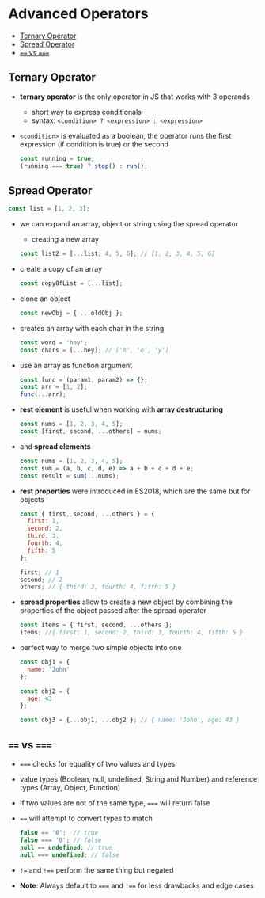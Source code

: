 # Advanced Operators

- [Ternary Operator](#ternary-operator)
- [Spread Operator](#spread-operator)
- [`==` vs `===`](#-vs-)


## Ternary Operator

- **ternary operator** is the only operator in JS that works with 3 operands
  - short way to express conditionals
  - syntax: `<condition> ? <expression> : <expression>`
- `<condition>` is evaluated as a boolean, the operator runs the first expression (if condition is true) or the second

  ```js
  const running = true;
  (running === true) ? stop() : run();
  ```


## Spread Operator

```js
const list = [1, 2, 3];
```

- we can expand an array, object or string using the spread operator
  - creating a new array

  ```js
  const list2 = [...list, 4, 5, 6]; // [1, 2, 3, 4, 5, 6]
  ```

- create a copy of an array

  ```js
  const copyOfList = [...list];
  ```

- clone an object

  ```js
  const newObj = { ...oldObj };
  ```

- creates an array with each char in the string

  ```js
  const word = 'hey';
  const chars = [...hey]; // ['h', 'e', 'y']
  ```

- use an array as function argument

  ```js
  const func = (param1, param2) => {};
  const arr = [1, 2];
  func(...arr);
  ```

- **rest element** is useful when working with **array destructuring**

  ```js
  const nums = [1, 2, 3, 4, 5];
  const [first, second, ...others] = nums;
  ```

- and **spread elements**

  ```js
  const nums = [1, 2, 3, 4, 5];
  const sum = (a, b, c, d, e) => a + b + c + d + e;
  const result = sum(...nums);
  ```

- **rest properties** were introduced in ES2018, which are the same but for objects

  ```js
  const { first, second, ...others } = {
    first: 1,
    second: 2,
    third: 3,
    fourth: 4,
    fifth: 5
  };

  first; // 1
  second; // 2
  others; // { third: 3, fourth: 4, fifth: 5 }
  ```

- **spread properties** allow to create a new object by combining the properties of the object passed after the spread operator

  ```js
  const items = { first, second, ...others };
  items; //{ first: 1, second: 2, third: 3, fourth: 4, fifth: 5 }
  ```

- perfect way to merge two simple objects into one

  ```js
  const obj1 = {
    name: 'John'
  };

  const obj2 = {
    age: 43
  };

  const obj3 = {...obj1, ...obj2 }; // { name: 'John', age: 43 }
  ```


## `==` vs `===`

- `===` checks for equality of two values and types
- value types (Boolean, null, undefined, String and Number) and reference types (Array, Object, Function)
- if two values are not of the same type, `===` will return false
- `==` will attempt to convert types to match

  ```js
  false == '0';  // true
  false === '0'; // false
  null == undefined; // true
  null === undefined; // false
  ```

- `!=` and `!==` perform the same thing but negated
- **Note**: Always default to `===` and `!==` for less drawbacks and edge cases
